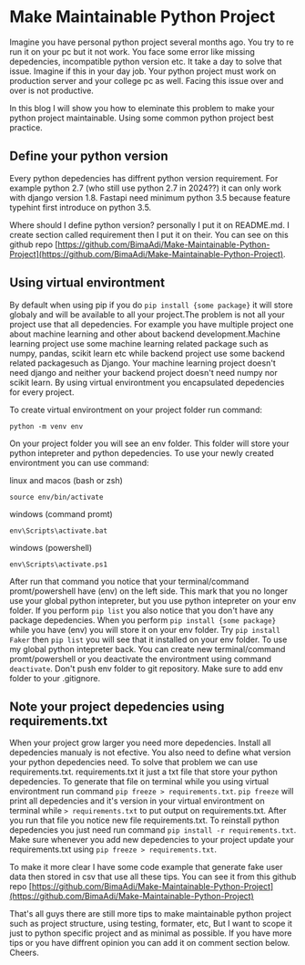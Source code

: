 # Make Maintainable Python Project
Imagine you have personal python project several months ago. You try to re run it on your pc but it not work. You face some error like missing depedencies, incompatible python version etc. It take a day to solve that issue. Imagine if this in your day job. Your python project must work on production server and your
college pc as well. Facing this issue over and over is not productive.

In this blog I will show you how to eleminate this problem to make your python project maintainable. Using some common python project best practice.

## Define your python version
Every python depedencies has diffrent python version requirement. For example python 2.7 (who still use python 2.7 in 2024??) it can only work with django version 1.8. Fastapi need minimum python 3.5 because feature typehint first introduce on python 3.5. 

Where should I define python version? personally I put it on README.md. I create section called requirement then I put it on their. You can see on this github repo [https://github.com/BimaAdi/Make-Maintainable-Python-Project](https://github.com/BimaAdi/Make-Maintainable-Python-Project).

## Using virtual environtment
By default when using pip if you do `pip install {some package}` it will store globaly and will be available to all your project.The problem is not all your project use that all depedencies. For example you have multiple project one about machine learning and other about backend development.Machine learning project use some machine learning related package such as numpy, pandas, scikit learn etc while backend project use some backend related packagesuch as Django. Your machine learning project doesn't need django and neither your backend project doesn't need numpy nor scikit learn. By using virtual environtment you
encapsulated depedencies for every project. 

To create virtual environtment on your project folder run command:


```
python -m venv env
``` 
On your project folder you will see an env folder. This folder will store your python intepreter and python depedencies. To use your newly created environtment you can use command:


linux and macos (bash or zsh)
```
source env/bin/activate
```
windows (command promt)
```
env\Scripts\activate.bat
```
windows (powershell)
```
env\Scripts\activate.ps1
```

After run that command you notice that your terminal/command promt/powershell have (env) on the left side. This mark that you no longer use your global python intepreter, but you use python intepreter on your env folder. If you perform `pip list` you also notice that you don't have any package depedencies. When you
perform `pip install {some package}` while you have (env) you will store it on your env folder. Try `pip install Faker` then `pip list` you will see that it installed on your env folder. To use my global python intepreter back. You can create new terminal/command promt/powershell or you deactivate the environtment using command `deactivate`. Don't push env folder to git repository. Make sure to add env folder to your .gitignore.

## Note your project depedencies using requirements.txt
When your project grow larger you need more depedencies. Install all depedencies manualy is not efective. You also need to define what version your python depedencies need. To solve that problem we can use requirements.txt. requirements.txt it just a txt file that store your python depedencies.
To generate that file on terminal while you using virtual environtment run command `pip freeze > requirements.txt`. `pip freeze` will print all depedencies and it's version in your virtual environtment on terminal while `> requirements.txt` to put output on requirements.txt. After you run that file you notice new file requirements.txt. To reinstall python depedencies you just need run command `pip install -r requirements.txt`. Make sure whenever you add new depedencies to your
project update your requirements.txt using `pip freeze > requirements.txt`.


To make it more clear I have some code example that generate fake user data then stored in csv that use all these tips. You can see it from this github repo 
[https://github.com/BimaAdi/Make-Maintainable-Python-Project](https://github.com/BimaAdi/Make-Maintainable-Python-Project)

That's all guys there are still more tips to make maintainable python project such as project structure, using testing, formater, etc, But I want to scope it just to python specific project and as minimal as possible. If you have more tips or you have diffrent opinion you can add it on comment section below. Cheers.
